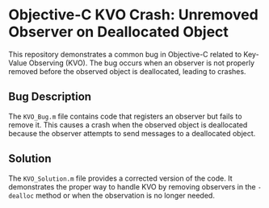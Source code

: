 # Objective-C KVO Crash: Unremoved Observer on Deallocated Object

This repository demonstrates a common bug in Objective-C related to Key-Value Observing (KVO). The bug occurs when an observer is not properly removed before the observed object is deallocated, leading to crashes.

## Bug Description
The `KVO_Bug.m` file contains code that registers an observer but fails to remove it.  This causes a crash when the observed object is deallocated because the observer attempts to send messages to a deallocated object.

## Solution
The `KVO_Solution.m` file provides a corrected version of the code.  It demonstrates the proper way to handle KVO by removing observers in the `-dealloc` method or when the observation is no longer needed.